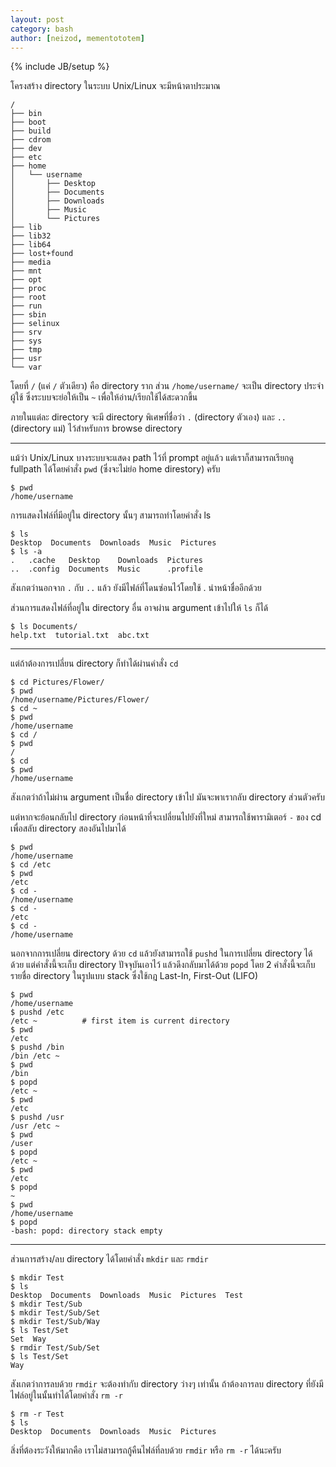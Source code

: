 ```yaml
---
layout: post
category: bash
author: [neizod, mementototem]
---
```

{% include JB/setup %}

โครงสร้าง directory ในระบบ Unix/Linux จะมีหน้าตาประมาณ

    /
    ├── bin
    ├── boot
    ├── build
    ├── cdrom
    ├── dev
    ├── etc
    ├── home
    │   └── username
    │       ├── Desktop
    │       ├── Documents
    │       ├── Downloads
    │       ├── Music
    │       └── Pictures
    ├── lib
    ├── lib32
    ├── lib64
    ├── lost+found
    ├── media
    ├── mnt
    ├── opt
    ├── proc
    ├── root
    ├── run
    ├── sbin
    ├── selinux
    ├── srv
    ├── sys
    ├── tmp
    ├── usr
    └── var

โดยที่ `/` (แค่ `/` ตัวเดียว) คือ directory ราก ส่วน `/home/username/` จะเป็น directory ประจำผู้ใช้ ซึ่งระบบจะย่อให้เป็น `~` เพื่อให้อ่าน/เรียกใช้ได้สะดวกขึ้น

ภายในแต่ละ directory จะมี directory พิเศษที่ชื่อว่า `.` (directory ตัวเอง) และ `..` (directory แม่) ไว้สำหรับการ browse directory

---

แม้ว่า Unix/Linux บางระบบจะแสดง path ไว้ที่ prompt อยู่แล้ว แต่เราก็สามารถเรียกดู fullpath ได้โดยคำสั่ง `pwd` (ซึ่งจะไม่ย่อ home direstory) ครับ

    $ pwd
    /home/username

การแสดงไฟล์ที่มีอยู่ใน directory นั้นๆ สามารถทำโดยคำสั่ง ls

    $ ls
    Desktop  Documents  Downloads  Music  Pictures
    $ ls -a
    .   .cache   Desktop    Downloads  Pictures
    ..  .config  Documents  Music      .profile

สังเกตว่านอกจาก `.` กับ `..` แล้ว ยังมีไฟล์ที่โดนซ่อนไว้โดยใช้ . นำหน้าชื่ออีกด้วย

ส่วนการแสดงไฟล์ที่อยู่ใน directory อื่น อาจผ่าน argument เข้าไปให้ `ls` ก็ได้

    $ ls Documents/
    help.txt  tutorial.txt  abc.txt

---

แต่ถ้าต้องการเปลี่ยน directory ก็ทำได้ผ่านคำสั่ง `cd`

    $ cd Pictures/Flower/
    $ pwd
    /home/username/Pictures/Flower/
    $ cd ~
    $ pwd
    /home/username
    $ cd /
    $ pwd
    /
    $ cd
    $ pwd
    /home/username

สังเกตว่าถ้าไม่ผ่าน argument เป็นชื่อ directory เข้าไป มันจะพาเรากลับ directory ส่วนตัวครับ

แต่หากจะย้อนกลับไป directory ก่อนหน้าที่จะเปลี่ยนไปยังที่ใหม่ สามารถใช้พารามิเตอร์ `-` ของ cd เพื่อสลับ directory สองอันไปมาได้

    $ pwd
    /home/username
    $ cd /etc
    $ pwd
    /etc
    $ cd -
    /home/username
    $ cd -
    /etc
    $ cd -
    /home/username

นอกจากการเปลี่ยน directory ด้วย `cd` แล้วยังสามารถใช้ `pushd` ในการเปลี่ยน directory ได้ด้วย แต่คำสั่งนี้จะเก็บ directory ปัจจุบันเอาไว้
แล้วดึงกลับมาได้ด้วย `popd` โดย 2 คำสั่งนี้จะเก็บรายชื่อ directory ในรูปแบบ stack ซึ่งใช้กฎ Last-In, First-Out (LIFO)

    $ pwd
    /home/username
    $ pushd /etc
    /etc ~          # first item is current directory
    $ pwd
    /etc
    $ pushd /bin
    /bin /etc ~
    $ pwd
    /bin
    $ popd
    /etc ~
    $ pwd
    /etc
    $ pushd /usr
    /usr /etc ~
    $ pwd
    /user
    $ popd
    /etc ~
    $ pwd
    /etc
    $ popd
    ~
    $ pwd
    /home/username
    $ popd
    -bash: popd: directory stack empty
    
---

ส่วนการสร้าง/ลบ directory ได้โดยคำสั่ง `mkdir` และ `rmdir`

    $ mkdir Test
    $ ls
    Desktop  Documents  Downloads  Music  Pictures  Test
    $ mkdir Test/Sub
    $ mkdir Test/Sub/Set
    $ mkdir Test/Sub/Way
    $ ls Test/Set
    Set  Way
    $ rmdir Test/Sub/Set
    $ ls Test/Set
    Way

สังเกตว่าการลบด้วย `rmdir` จะต้องทำกับ directory ว่างๆ เท่านั้น ถ้าต้องการลบ directory ที่ยังมีไฟล์อยู่ในนั้นทำได้โดยคำสั่ง `rm -r`

    $ rm -r Test
    $ ls
    Desktop  Documents  Downloads  Music  Pictures

สิ่งที่ต้องระวังให้มากคือ เราไม่สามารถกู้คืนไฟล์ที่ลบด้วย `rmdir` หรือ `rm -r` ได้นะครับ
